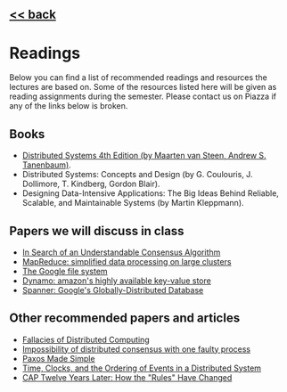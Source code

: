 ## [<< back](./index.html)

# Readings

Below you can find a list of recommended readings and resources the lectures are based on. Some of the resources listed here will be given as reading assignments during the semester. 
Please contact us on Piazza if any of the links below is broken.

## Books
- [Distributed Systems 4th Edition (by Maarten van Steen, Andrew S. Tanenbaum)](https://www.distributed-systems.net/index.php/books/ds4/).
- Distributed Systems: Concepts and Design (by G. Coulouris, J. Dollimore, T. Kindberg, Gordon Blair).
- Designing Data-Intensive Applications: The Big Ideas Behind Reliable, Scalable, and Maintainable Systems (by Martin Kleppmann).

## Papers we will discuss in class
- [In Search of an Understandable Consensus Algorithm](https://www.usenix.org/conference/atc14/technical-sessions/presentation/ongaro)
- [MapReduce: simplified data processing on large clusters](https://dl.acm.org/doi/10.1145/1327452.1327492)
- [The Google file system](https://dl.acm.org/doi/10.1145/945445.945450)
- [Dynamo: amazon's highly available key-value store](https://dl.acm.org/doi/10.1145/1323293.1294281)
- [Spanner: Google's Globally-Distributed Database](https://www.usenix.org/conference/osdi12/technical-sessions/presentation/corbett)

## Other recommended papers and articles
- [Fallacies of Distributed Computing](https://www.se.rit.edu/~se442/doc/fallacies.pdf)
- [Impossibility of distributed consensus with one faulty process](https://dl.acm.org/doi/10.1145/3149.214121)
- [Paxos Made Simple](https://www.microsoft.com/en-us/research/wp-content/uploads/2016/12/paxos-simple-Copy.pdf)
- [Time, Clocks, and the Ordering of Events in a Distributed System](https://lamport.azurewebsites.net/pubs/time-clocks.pdf)
- [CAP Twelve Years Later: How the "Rules" Have Changed](https://www.infoq.com/articles/cap-twelve-years-later-how-the-rules-have-changed/)

